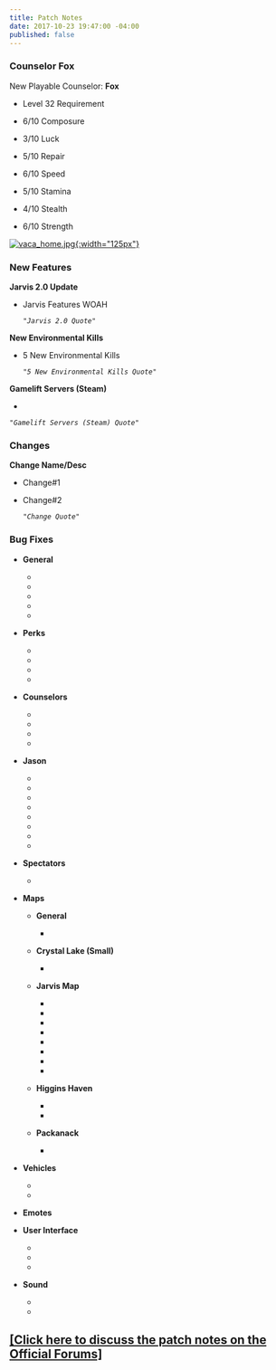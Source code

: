 ```yaml
---
title: Patch Notes
date: 2017-10-23 19:47:00 -04:00
published: false
---
```


### **Counselor Fox**

New Playable Counselor: **Fox**

* Level 32 Requirement

* 6/10 Composure

* 3/10 Luck

* 5/10 Repair

* 6/10 Speed

* 5/10 Stamina

* 4/10 Stealth

* 6/10 Strength

[![vaca_home.jpg](/uploads/Jarvis%20Map.jpg){:width="125px"}](http://f13game.com/uploads/Jarvis%20Map.jpg)

### **New Features**

**Jarvis 2.0 Update**

* Jarvis Features WOAH

  *`"Jarvis 2.0 Quote"`*
  
**New Environmental Kills**

* 5 New Environmental Kills

  *`"5 New Environmental Kills Quote"`*

  
**Gamelift Servers (Steam)**

* 

  *`"Gamelift Servers (Steam) Quote"`*
  
### **Changes**

**Change Name/Desc**

* Change#1

* Change#2

  *`"Change Quote"`*


### **Bug Fixes**

* **General**

  * 

  * 

  * 

  * 

  * 


* **Perks**

  * 

  * 

  * 

  * 

* **Counselors**

  * 

  * 

  * 

  * 


* **Jason**

  * 

  * 

  * 

  * 

  * 

  * 

  * 

  * 

* **Spectators**

  * 

* **Maps**

  * **General**

    * 

  * **Crystal Lake (Small)**

    * 

  * **Jarvis Map**

    * 

    * 

    * 

    * 

    * 

    * 

    * 

    * 

  * **Higgins Haven**

    * 

    * 

  * **Packanack**

    * 

* **Vehicles**

  * 

  *

* **Emotes**

* **User Interface**

  * 

  * 

  * 

* **Sound**

  * 

  * 


## [[Click here to discuss the patch notes on the Official Forums]](Link)